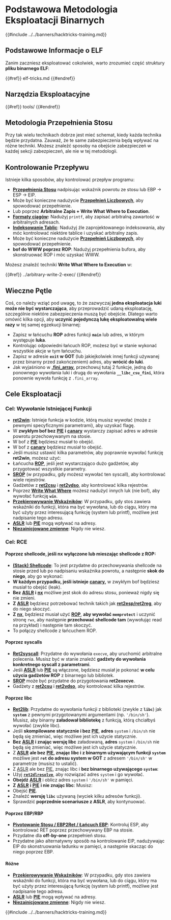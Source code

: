 # Podstawowa Metodologia Eksploatacji Binarnych

{{#include ../../banners/hacktricks-training.md}}

## Podstawowe Informacje o ELF

Zanim zaczniesz eksploatować cokolwiek, warto zrozumieć część struktury **pliku binarnego ELF**:

{{#ref}}
elf-tricks.md
{{#endref}}

## Narzędzia Eksploatacyjne

{{#ref}}
tools/
{{#endref}}

## Metodologia Przepełnienia Stosu

Przy tak wielu technikach dobrze jest mieć schemat, kiedy każda technika będzie przydatna. Zauważ, że te same zabezpieczenia będą wpływać na różne techniki. Możesz znaleźć sposoby na obejście zabezpieczeń w każdej sekcji zabezpieczeń, ale nie w tej metodologii.

## Kontrolowanie Przepływu

Istnieje kilka sposobów, aby kontrolować przepływ programu:

- [**Przepełnienia Stosu**](../stack-overflow/) nadpisując wskaźnik powrotu ze stosu lub EBP -> ESP -> EIP.
- Może być konieczne nadużycie [**Przepełnień Liczbowych**](../integer-overflow.md), aby spowodować przepełnienie.
- Lub poprzez **Arbitralne Zapis + Write What Where to Execution**.
- [**Formaty ciągów**](../format-strings/)**:** Nadużyj `printf`, aby zapisać arbitralną zawartość w arbitralnych adresach.
- [**Indeksowanie Tablic**](../array-indexing.md): Nadużyj źle zaprojektowanego indeksowania, aby móc kontrolować niektóre tablice i uzyskać arbitralny zapis.
- Może być konieczne nadużycie [**Przepełnień Liczbowych**](../integer-overflow.md), aby spowodować przepełnienie.
- **bof do WWW poprzez ROP**: Nadużyj przepełnienia bufora, aby skonstruować ROP i móc uzyskać WWW.

Możesz znaleźć techniki **Write What Where to Execution** w:

{{#ref}}
../arbitrary-write-2-exec/
{{#endref}}

## Wieczne Pętle

Coś, co należy wziąć pod uwagę, to że zazwyczaj **jedna eksploatacja luki może nie być wystarczająca**, aby przeprowadzić udaną eksploatację, szczególnie niektóre zabezpieczenia muszą być obejście. Dlatego warto omówić kilka opcji, aby **uczynić pojedynczą lukę eksploatowalną wiele razy** w tej samej egzekucji binarnej:

- Zapisz w łańcuchu **ROP** adres funkcji **`main`** lub adres, w którym występuje **luka**.
- Kontrolując odpowiedni łańcuch ROP, możesz być w stanie wykonać wszystkie akcje w tym łańcuchu.
- Zapisz w adresie **`exit` w GOT** (lub jakiejkolwiek innej funkcji używanej przez binarny przed zakończeniem) adres, aby **wrócić do luki**.
- Jak wyjaśniono w [**.fini_array**](../arbitrary-write-2-exec/www2exec-.dtors-and-.fini_array.md#eternal-loop)**,** przechowuj tutaj 2 funkcje, jedną do ponownego wywołania luki i drugą do wywołania **`__libc_csu_fini`**, która ponownie wywoła funkcję z `.fini_array`.

## Cele Eksploatacji

### Cel: Wywołanie Istniejącej Funkcji

- [**ret2win**](./#ret2win): Istnieje funkcja w kodzie, którą musisz wywołać (może z pewnymi specyficznymi parametrami), aby uzyskać flagę.
- W **zwykłym bof bez** [**PIE**](../common-binary-protections-and-bypasses/pie/) **i** [**canary**](../common-binary-protections-and-bypasses/stack-canaries/) wystarczy zapisać adres w adresie powrotu przechowywanym na stosie.
- W bof z [**PIE**](../common-binary-protections-and-bypasses/pie/) będziesz musiał to obejść.
- W bof z [**canary**](../common-binary-protections-and-bypasses/stack-canaries/) będziesz musiał to obejść.
- Jeśli musisz ustawić kilka parametrów, aby poprawnie wywołać funkcję **ret2win**, możesz użyć:
- Łańcucha [**ROP**](./#rop-and-ret2...-techniques), jeśli jest wystarczająco dużo gadżetów, aby przygotować wszystkie parametry.
- [**SROP**](../rop-return-oriented-programing/srop-sigreturn-oriented-programming/) (w przypadku, gdy możesz wywołać ten syscall), aby kontrolować wiele rejestrów.
- Gadżetów z [**ret2csu**](../rop-return-oriented-programing/ret2csu.md) i [**ret2vdso**](../rop-return-oriented-programing/ret2vdso.md), aby kontrolować kilka rejestrów.
- Poprzez [**Write What Where**](../arbitrary-write-2-exec/) możesz nadużyć innych luk (nie bof), aby wywołać funkcję **`win`**.
- [**Przekierowywanie Wskaźników**](../stack-overflow/pointer-redirecting.md): W przypadku, gdy stos zawiera wskaźniki do funkcji, która ma być wywołana, lub do ciągu, który ma być użyty przez interesującą funkcję (system lub printf), możliwe jest nadpisanie tego adresu.
- [**ASLR**](../common-binary-protections-and-bypasses/aslr/) lub [**PIE**](../common-binary-protections-and-bypasses/pie/) mogą wpływać na adresy.
- [**Niezainicjowane zmienne**](../stack-overflow/uninitialized-variables.md): Nigdy nie wiesz.

### Cel: RCE

#### Poprzez shellcode, jeśli nx wyłączone lub mieszając shellcode z ROP:

- [**(Stack) Shellcode**](./#stack-shellcode): To jest przydatne do przechowywania shellcode na stosie przed lub po nadpisaniu wskaźnika powrotu, a następnie **skok do niego**, aby go wykonać:
- **W każdym przypadku, jeśli istnieje** [**canary**](../common-binary-protections-and-bypasses/stack-canaries/)**,** w zwykłym bof będziesz musiał to obejść (leak).
- **Bez** [**ASLR**](../common-binary-protections-and-bypasses/aslr/) **i** [**nx**](../common-binary-protections-and-bypasses/no-exec-nx.md) możliwe jest skok do adresu stosu, ponieważ nigdy się nie zmieni.
- **Z** [**ASLR**](../common-binary-protections-and-bypasses/aslr/) będziesz potrzebować technik takich jak [**ret2esp/ret2reg**](../rop-return-oriented-programing/ret2esp-ret2reg.md), aby do niego skoczyć.
- **Z** [**nx**](../common-binary-protections-and-bypasses/no-exec-nx.md), będziesz musiał użyć [**ROP**](../rop-return-oriented-programing/), **aby wywołać `memprotect`** i uczynić stronę `rwx`, aby następnie **przechować shellcode tam** (wywołując read na przykład) i następnie tam skoczyć.
- To połączy shellcode z łańcuchem ROP.

#### Poprzez syscalls

- [**Ret2syscall**](../rop-return-oriented-programing/rop-syscall-execv/): Przydatne do wywołania `execve`, aby uruchomić arbitralne polecenia. Musisz być w stanie znaleźć **gadżety do wywołania konkretnego syscall z parametrami**.
- Jeśli [**ASLR**](../common-binary-protections-and-bypasses/aslr/) lub [**PIE**](../common-binary-protections-and-bypasses/pie/) są włączone, będziesz musiał je pokonać **w celu użycia gadżetów ROP** z binarnego lub bibliotek.
- [**SROP**](../rop-return-oriented-programing/srop-sigreturn-oriented-programming/) może być przydatne do przygotowania **ret2execve**.
- Gadżety z [**ret2csu**](../rop-return-oriented-programing/ret2csu.md) i [**ret2vdso**](../rop-return-oriented-programing/ret2vdso.md), aby kontrolować kilka rejestrów.

#### Poprzez libc

- [**Ret2lib**](../rop-return-oriented-programing/ret2lib/): Przydatne do wywołania funkcji z biblioteki (zwykle z **`libc`**) jak **`system`** z pewnymi przygotowanymi argumentami (np. `'/bin/sh'`). Musisz, aby binarny **załadował bibliotekę** z funkcją, którą chciałbyś wywołać (zwykle libc).
- Jeśli **skompilowane statycznie i bez** [**PIE**](../common-binary-protections-and-bypasses/pie/), **adres** `system` i `/bin/sh` nie będą się zmieniać, więc możliwe jest ich użycie statycznie.
- **Bez** [**ASLR**](../common-binary-protections-and-bypasses/aslr/) **i znając wersję libc** załadowaną, **adres** `system` i `/bin/sh` nie będą się zmieniać, więc możliwe jest ich użycie statycznie.
- Z [**ASLR**](../common-binary-protections-and-bypasses/aslr/) **ale bez** [**PIE**](../common-binary-protections-and-bypasses/pie/)**, znając libc i z binarnym używającym funkcji `system`** możliwe jest **`ret` do adresu system w GOT** z adresem `'/bin/sh'` w parametrze (musisz to ustalić).
- Z [ASLR](../common-binary-protections-and-bypasses/aslr/) ale bez [PIE](../common-binary-protections-and-bypasses/pie/), znając libc i **bez binarnego używającego `system`**:
- Użyj [**`ret2dlresolve`**](../rop-return-oriented-programing/ret2dlresolve.md), aby rozwiązać adres `system` i go wywołać.
- **Obejdź** [**ASLR**](../common-binary-protections-and-bypasses/aslr/) i oblicz adres `system` i `'/bin/sh'` w pamięci.
- **Z** [**ASLR**](../common-binary-protections-and-bypasses/aslr/) **i** [**PIE**](../common-binary-protections-and-bypasses/pie/) **i nie znając libc**: Musisz:
- Obejść [**PIE**](../common-binary-protections-and-bypasses/pie/).
- Znaleźć **wersję `libc`** używaną (wyciek kilku adresów funkcji).
- Sprawdzić **poprzednie scenariusze z ASLR**, aby kontynuować.

#### Poprzez EBP/RBP

- [**Pivotowanie Stosu / EBP2Ret / Łańcuch EBP**](../stack-overflow/stack-pivoting-ebp2ret-ebp-chaining.md): Kontroluj ESP, aby kontrolować RET poprzez przechowywany EBP na stosie.
- Przydatne dla **off-by-one** przepełnień stosu.
- Przydatne jako alternatywny sposób na kontrolowanie EIP, nadużywając EIP do skonstruowania ładunku w pamięci, a następnie skacząc do niego poprzez EBP.

#### Różne

- [**Przekierowywanie Wskaźników**](../stack-overflow/pointer-redirecting.md): W przypadku, gdy stos zawiera wskaźniki do funkcji, która ma być wywołana, lub do ciągu, który ma być użyty przez interesującą funkcję (system lub printf), możliwe jest nadpisanie tego adresu.
- [**ASLR**](../common-binary-protections-and-bypasses/aslr/) lub [**PIE**](../common-binary-protections-and-bypasses/pie/) mogą wpływać na adresy.
- [**Niezainicjowane zmienne**](../stack-overflow/uninitialized-variables.md): Nigdy nie wiesz.

{{#include ../../banners/hacktricks-training.md}}
